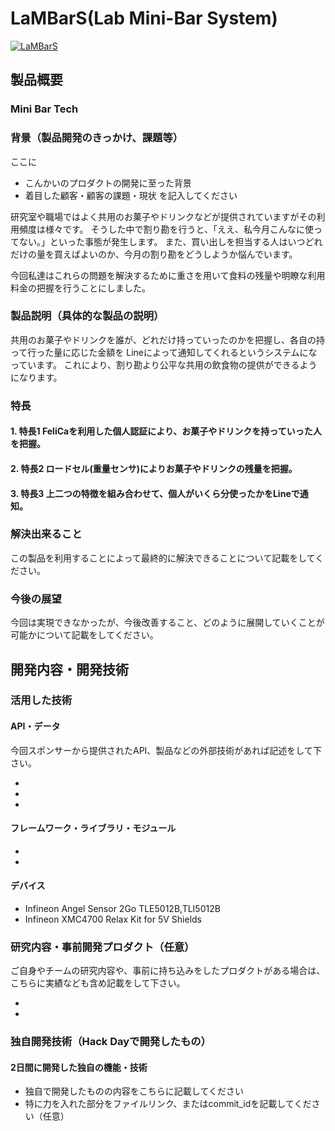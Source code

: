 # LaMBarS(Lab Mini-Bar System)

[![LaMBarS](http://img.youtube.com/vi/AQcQSCQUERI/hqdefault.jpg)](https://www.youtube.com/watch?v=AQcQSCQUERI&amp=&feature=youtu.be)

## 製品概要
### Mini Bar Tech

### 背景（製品開発のきっかけ、課題等）
ここに
- こんかいのプロダクトの開発に至った背景
- 着目した顧客・顧客の課題・現状
を記入してください

研究室や職場ではよく共用のお菓子やドリンクなどが提供されていますがその利用頻度は様々です。
そうした中で割り勘を行うと、「ええ、私今月こんなに使ってない。」といった事態が発生します。
また、買い出しを担当する人はいつどれだけの量を買えばよいのか、今月の割り勘をどうしようか悩んでいます。

今回私達はこれらの問題を解決するために重さを用いて食料の残量や明瞭な利用料金の把握を行うことにしました。


### 製品説明（具体的な製品の説明）
共用のお菓子やドリンクを誰が、どれだけ持っていったのかを把握し、各自の持って行った量に応じた金額を
Lineによって通知してくれるというシステムになっています。
これにより、割り勘より公平な共用の飲食物の提供ができるようになります。

### 特長

#### 1. 特長1 FeliCaを利用した個人認証により、お菓子やドリンクを持っていった人を把握。

#### 2. 特長2 ロードセル(重量センサ)によりお菓子やドリンクの残量を把握。

#### 3. 特長3 上二つの特徴を組み合わせて、個人がいくら分使ったかをLineで通知。

### 解決出来ること
この製品を利用することによって最終的に解決できることについて記載をしてください。

### 今後の展望
今回は実現できなかったが、今後改善すること、どのように展開していくことが可能かについて記載をしてください。


## 開発内容・開発技術
### 活用した技術
#### API・データ
今回スポンサーから提供されたAPI、製品などの外部技術があれば記述をして下さい。

* 
* 
* 

#### フレームワーク・ライブラリ・モジュール
* 
* 

#### デバイス
* Infineon Angel Sensor 2Go TLE5012B,TLI5012B
* Infineon XMC4700 Relax Kit for 5V Shields

### 研究内容・事前開発プロダクト（任意）
ご自身やチームの研究内容や、事前に持ち込みをしたプロダクトがある場合は、こちらに実績なども含め記載をして下さい。

* 
* 


### 独自開発技術（Hack Dayで開発したもの）
#### 2日間に開発した独自の機能・技術
* 独自で開発したものの内容をこちらに記載してください
* 特に力を入れた部分をファイルリンク、またはcommit_idを記載してください（任意）
